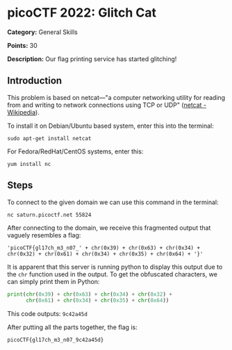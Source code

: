 # picoCTF 2022: Glitch Cat

**Category:** General Skills

**Points:** 30

**Description:** Our flag printing service has started glitching!

## Introduction

This problem is based on netcat—"a computer networking utility for reading from and writing to network connections using TCP or UDP" ([netcat - Wikipedia](https://en.wikipedia.org/wiki/Netcat)).

To install it on Debian/Ubuntu based system, enter this into the terminal:

```batch
sudo apt-get install netcat
```

For Fedora/RedHat/CentOS systems, enter this:

```batch
yum install nc
```

## Steps

To connect to the given domain we can use this command in the terminal:

```batch
nc saturn.picoctf.net 55824
```

After connecting to the domain, we receive this fragmented output that vaguely resembles a flag:

```
'picoCTF{gl17ch_m3_n07_' + chr(0x39) + chr(0x63) + chr(0x34) + chr(0x32) + chr(0x61) + chr(0x34) + chr(0x35) + chr(0x64) + '}'
```

It is apparent that this server is running python to display this output due to the `chr` function used in the output. To get the obfuscated characters, we can simply print them in Python:

```py
print(chr(0x39) + chr(0x63) + chr(0x34) + chr(0x32) +
      chr(0x61) + chr(0x34) + chr(0x35) + chr(0x64))
```

This code outputs: `9c42a45d`

After putting all the parts together, the flag is:

`picoCTF{gl17ch_m3_n07_9c42a45d}`
